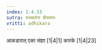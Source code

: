 ```yaml
---
index: 1.4.33
sutra: रुच्यर्थानां प्रीयमाणः
vritti: adhikara
---
```


 आकडारात् एका संज्ञा [1|4|1]  कारके [1|4|23] 